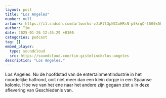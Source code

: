 ```yaml
---
layout: post
title: "Los Angeles"
number: null
artwork: https://i1.sndcdn.com/artworks-vJiR7t3pN3IxHRsN-p5krqQ-t500x500.jpg
author: Tim
date: 2025-01-26 12:45:29 +0100
categories: podcast
tag: []
embed_player:
  type: soundcloud
  src: https://soundcloud.com/tim-gistelinck/los-angeles
description: "Los Angeles."
---
```

Los Angeles. Nu de hoofdstad van de entertainmentindustrie in het noordelijke halfrond, ooit niet meer dan een klein dorpje in een Spaanse kolonie. Hoe we van het ene naar het andere zijn gegaan ziet u in deze aflevering van Geschiedenis van.